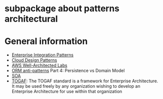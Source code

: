 # subpackage about patterns architectural

# General information

* [Enterprise Integration Patterns
](https://www.enterpriseintegrationpatterns.com/)
* [Cloud Design Patterns](https://learn.microsoft.com/en-us/azure/architecture/patterns/)
* [AWS Well-Architected Labs](https://www.wellarchitectedlabs.com/)
* [ORM anti-patterns](https://www.mehdi-khalili.com/orm-anti-patterns-part-4-persistence-domain-model) Part 4: Persistence vs Domain Model
* [SOA](https://patterns.arcitura.com/soa-patterns)
* [TOGAF](https://pubs.opengroup.org/architecture/togaf92-doc/arch/): The TOGAF standard is a framework for Enterprise Architecture. It may be used freely by any organization wishing to develop an Enterprise Architecture for use within that organization